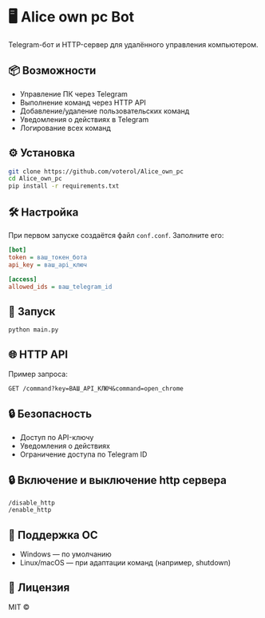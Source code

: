 
# 🖥️ Alice own pc Bot

Telegram-бот и HTTP-сервер для удалённого управления компьютером.

## 📦 Возможности

- Управление ПК через Telegram
- Выполнение команд через HTTP API
- Добавление/удаление пользовательских команд
- Уведомления о действиях в Telegram
- Логирование всех команд

## ⚙️ Установка

```bash
git clone https://github.com/voterol/Alice_own_pc
cd Alice_own_pc
pip install -r requirements.txt
```

## 🛠 Настройка

При первом запуске создаётся файл `conf.conf`. Заполните его:

```ini
[bot]
token = ваш_токен_бота
api_key = ваш_api_ключ

[access]
allowed_ids = ваш_telegram_id
```

## 🚀 Запуск

```bash
python main.py
```

## 🌐 HTTP API

Пример запроса:

```
GET /command?key=ВАШ_API_КЛЮЧ&command=open_chrome
```

## 🔒 Безопасность

- Доступ по API-ключу
- Уведомления о действиях
- Ограничение доступа по Telegram ID

## 🔒 Включение и выключение http сервера

```bash
/disable_http 
/enable_http
```

## 🐧 Поддержка ОС

- Windows — по умолчанию
- Linux/macOS — при адаптации команд (например, shutdown)

## 📄 Лицензия

MIT © 
